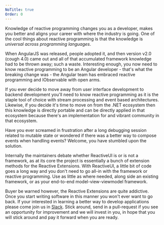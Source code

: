 ```yaml
---
NoTitle: true
Order: 0
---
```


Knowledge of reactive programming changes you as a developer, makes you better and aligns your career with where the industry is going. One of the cool things about reactive programming is that the knowledge is _universal across programming languages_. 

When AngularJS was released, people adopted it, and then version v2.0 (cough 4.0) came out and all of that accumulated framework knowledge had to be thrown away; such a waste. Interesting enough, you now need to know reactive programming to be an Angular developer - that's what the breaking change was - the Angular team has embraced reactive programming and IObservable with open arms.

If you ever decide to move away from user interface development to backend development you'll need to know reactive programming as it is the staple tool of choice with stream processing and event based architectures. Likewise, if you decide it's time to move on from the .NET ecosystem then this knowledge is directly portable and can be directly applied in that ecosystem because there's an implementation for and vibrant community in that ecosystem. 

Have you ever screamed in frustration after a long debugging session related to mutable state or wondered if there was a better way to compose events when handling events? Welcome, you have stumbled upon the solution.

Internally the maintainers debate whether ReactiveUI is or is not a framework, as at its core the project is essentially a bunch of extension methods for the Reactive Extensions. With ReactiveUI, a little bit of code goes a long way and you don't need to go all-in with the framework or reactive programming. Use as little as where needed, along side an existing framework, or as your end-to-end model-view-viewmodel framework. 

Buyer be warned however, the Reactive Extensions are quite addictive. Once you start writing software in this manner you won't ever want to go back. If your interested in learning a better way to develop applications please come join us in [Slack](https://join.slack.com/t/reactivex/shared_invite/zt-lt48skpz-G5WDYOAuzA80_MByZrLT0g). Stick around, send in a pull-request if you see an opportunity for improvement and we will invest in you, in hope that you will stick around and pay it forward when you are ready.
